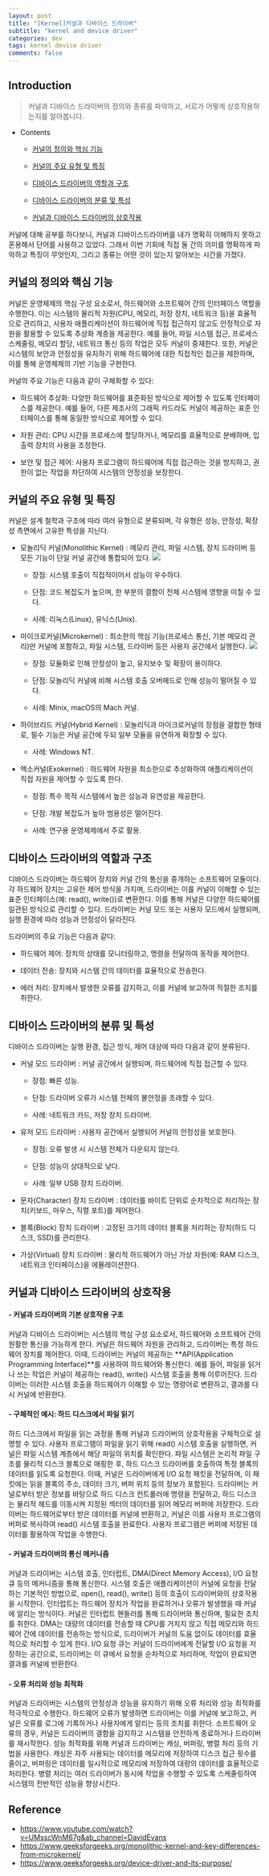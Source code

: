 ```yaml
---
layout: post
title: "[Kernel]커널과 디바이스 드라이버"
subtitle: "kernel and device driver"
categories: dev
tags: kernel device driver
comments: false
---
```


## Introduction
> 커널과 디바이스 드라이버의 정의와 종류를 파악하고, 서로가 어떻게 상호작용하는지를 알아봅니다.

- Contents
	- [커널의 정의와 핵심 기능](#커널의-정의와-핵심-기능)
	
	- [커널의 주요 유형 및 특징](#커널의-주요-유형-및-특징)
	
	- [디바이스 드라이버의 역할과 구조](#디바이스-드라이버의-역할과-구조)

   - [디바이스 드라이버의 분류 및 특성](#디바이스-드라이버의-분류-및-특성)

   - [커널과 디바이스 드라이버의 상호작용](#커널과-디바이스-드라이버의-상호작용)
  
    
  

커널에 대해 공부를 하다보니, 커널과 디바이스드라이버를 내가 명확히 이해하지 못하고 혼용해서 단어를 사용하고 있었다. 그래서 이번 기회에 직접 둘 간의 의미를 명확하게 파악하고 특징이 무엇인지, 그리고 종류는 어떤 것이 있는지 알아보는 시간을 가졌다.

## 커널의 정의와 핵심 기능

커널은 운영체제의 핵심 구성 요소로서, 하드웨어와 소프트웨어 간의 인터페이스 역할을 수행한다. 이는 시스템의 물리적 자원(CPU, 메모리, 저장 장치, 네트워크 등)을 효율적으로 관리하고, 사용자 애플리케이션이 하드웨어에 직접 접근하지 않고도 안정적으로 자원을 활용할 수 있도록 추상화 계층을 제공한다. 예를 들어, 파일 시스템 접근, 프로세스 스케줄링, 메모리 할당, 네트워크 통신 등의 작업은 모두 커널이 중재한다. 또한, 커널은 시스템의 보안과 안정성을 유지하기 위해 하드웨어에 대한 직접적인 접근을 제한하며, 이를 통해 운영체제의 기반 기능을 구현한다.

커널의 주요 기능은 다음과 같이 구체화할 수 있다:

- 하드웨어 추상화: 다양한 하드웨어를 표준화된 방식으로 제어할 수 있도록 인터페이스를 제공한다. 예를 들어, 다른 제조사의 그래픽 카드라도 커널이 제공하는 표준 인터페이스를 통해 동일한 방식으로 제어할 수 있다.

- 자원 관리: CPU 시간을 프로세스에 할당하거나, 메모리를 효율적으로 분배하며, 입출력 장치의 사용을 조정한다.

- 보안 및 접근 제어: 사용자 프로그램이 하드웨어에 직접 접근하는 것을 방지하고, 권한이 없는 작업을 차단하여 시스템의 안정성을 보장한다.

## 커널의 주요 유형 및 특징

커널은 설계 철학과 구조에 따라 여러 유형으로 분류되며, 각 유형은 성능, 안정성, 확장성 측면에서 고유한 특성을 지닌다.

- 모놀리딕 커널(Monolithic Kernel) : 메모리 관리, 파일 시스템, 장치 드라이버 등 모든 기능이 단일 커널 공간에 통합되어 있다.
![](https://github.com/user-attachments/assets/82aee0e4-6eee-4806-b042-db80d7fdba70)

  - 장점: 시스템 호출이 직접적이어서 성능이 우수하다.

  - 단점: 코드 복잡도가 높으며, 한 부분의 결함이 전체 시스템에 영향을 미칠 수 있다.

  - 사례: 리눅스(Linux), 유닉스(Unix).

- 마이크로커널(Microkernel) : 최소한의 핵심 기능(프로세스 통신, 기본 메모리 관리)만 커널에 포함하고, 파일 시스템, 드라이버 등은 사용자 공간에서 실행한다.
![](https://github.com/user-attachments/assets/4226e1eb-c272-47cb-b4ed-b5e898dcb8f3)

  - 장점: 모듈화로 인해 안정성이 높고, 유지보수 및 확장이 용이하다.

  - 단점: 모놀리딕 커널에 비해 시스템 호출 오버헤드로 인해 성능이 떨어질 수 있다.

  - 사례: Minix, macOS의 Mach 커널.

- 하이브리드 커널(Hybrid Kernel) : 모놀리딕과 마이크로커널의 장점을 결합한 형태로, 필수 기능은 커널 공간에 두되 일부 모듈을 유연하게 확장할 수 있다.

  - 사례: Windows NT.

- 엑소커널(Exokernel) : 하드웨어 자원을 최소한으로 추상화하여 애플리케이션이 직접 자원을 제어할 수 있도록 한다.

  - 장점: 특수 목적 시스템에서 높은 성능과 유연성을 제공한다.

  - 단점: 개발 복잡도가 높아 범용성은 떨어진다.

  - 사례: 연구용 운영체제에서 주로 활용.

## 디바이스 드라이버의 역할과 구조

디바이스 드라이버는 하드웨어 장치와 커널 간의 통신을 중개하는 소프트웨어 모듈이다. 각 하드웨어 장치는 고유한 제어 방식을 가지며, 드라이버는 이를 커널이 이해할 수 있는 표준 인터페이스(예: read(), write())로 변환한다. 이를 통해 커널은 다양한 하드웨어를 일관된 방식으로 관리할 수 있다. 드라이버는 커널 모드 또는 사용자 모드에서 실행되며, 실행 환경에 따라 성능과 안정성이 달라진다.

드라이버의 주요 기능은 다음과 같다:

 - 하드웨어 제어: 장치의 상태를 모니터링하고, 명령을 전달하여 동작을 제어한다.

 - 데이터 전송: 장치와 시스템 간의 데이터를 효율적으로 전송한다.

 - 에러 처리: 장치에서 발생한 오류를 감지하고, 이를 커널에 보고하여 적절한 조치를 취한다.

## 디바이스 드라이버의 분류 및 특성

디바이스 드라이버는 실행 환경, 접근 방식, 제어 대상에 따라 다음과 같이 분류된다.

- 커널 모드 드라이버 : 커널 공간에서 실행되며, 하드웨어에 직접 접근할 수 있다.

  - 장점: 빠른 성능.

  - 단점: 드라이버 오류가 시스템 전체의 불안정을 초래할 수 있다.
  
  - 사례: 네트워크 카드, 저장 장치 드라이버.

- 유저 모드 드라이버 : 사용자 공간에서 실행되어 커널의 안정성을 보호한다.

  - 장점: 오류 발생 시 시스템 전체가 다운되지 않는다.

  - 단점: 성능이 상대적으로 낮다.

  - 사례: 일부 USB 장치 드라이버.

- 문자(Character) 장치 드라이버 : 데이터를 바이트 단위로 순차적으로 처리하는 장치(키보드, 마우스, 직렬 포트)를 제어한다.

- 블록(Block) 장치 드라이버 : 고정된 크기의 데이터 블록을 처리하는 장치(하드 디스크, SSD)를 관리한다.

- 가상(Virtual) 장치 드라이버 : 물리적 하드웨어가 아닌 가상 자원(예: RAM 디스크, 네트워크 인터페이스)을 에뮬레이션한다.
  
## 커널과 디바이스 드라이버의 상호작용

#### - 커널과 드라이버의 기본 상호작용 구조
커널과 디바이스 드라이버는 시스템의 핵심 구성 요소로서, 하드웨어와 소프트웨어 간의 원활한 통신을 가능하게 한다. 커널은 하드웨어 자원을 관리하고, 드라이버는 특정 하드웨어 장치를 제어한다. 이때, 드라이버는 커널이 제공하는 **API(Application Programming Interface)**를 사용하여 하드웨어와 통신한다. 예를 들어, 파일을 읽거나 쓰는 작업은 커널이 제공하는 read(), write() 시스템 호출을 통해 이루어진다. 드라이버는 이러한 시스템 호출을 하드웨어가 이해할 수 있는 명령어로 변환하고, 결과를 다시 커널에 반환한다.

#### - 구체적인 예시: 하드 디스크에서 파일 읽기

하드 디스크에서 파일을 읽는 과정을 통해 커널과 드라이버의 상호작용을 구체적으로 설명할 수 있다. 사용자 프로그램이 파일을 읽기 위해 read() 시스템 호출을 실행하면, 커널은 파일 시스템 계층에서 해당 파일의 위치를 확인한다. 파일 시스템은 논리적 파일 구조를 물리적 디스크 블록으로 매핑한 후, 하드 디스크 드라이버를 호출하여 특정 블록의 데이터를 읽도록 요청한다. 이때, 커널은 드라이버에게 I/O 요청 패킷을 전달하며, 이 패킷에는 읽을 블록의 주소, 데이터 크기, 버퍼 위치 등의 정보가 포함된다. 드라이버는 커널로부터 받은 정보를 바탕으로 하드 디스크 컨트롤러에 명령을 전달하고, 하드 디스크는 물리적 헤드를 이동시켜 지정된 섹터의 데이터를 읽어 메모리 버퍼에 저장한다. 드라이버는 하드웨어로부터 받은 데이터를 커널에 반환하고, 커널은 이를 사용자 프로그램의 버퍼로 복사하여 read() 시스템 호출을 완료한다. 사용자 프로그램은 버퍼에 저장된 데이터를 활용하여 작업을 수행한다.

#### - 커널과 드라이버의 통신 메커니즘

커널과 드라이버는 시스템 호출, 인터럽트, DMA(Direct Memory Access), I/O 요청 큐 등의 메커니즘을 통해 통신한다. 시스템 호출은 애플리케이션이 커널에 요청을 전달하는 기본적인 방법으로, open(), read(), write() 등의 호출이 드라이버와의 상호작용을 시작한다. 인터럽트는 하드웨어 장치가 작업을 완료하거나 오류가 발생했을 때 커널에 알리는 방식이다. 커널은 인터럽트 핸들러를 통해 드라이버와 통신하며, 필요한 조치를 취한다. DMA는 대량의 데이터를 전송할 때 CPU를 거치지 않고 직접 메모리와 하드웨어 간에 데이터를 전송하는 방식으로, 드라이버가 커널의 도움 없이도 데이터를 효율적으로 처리할 수 있게 한다. I/O 요청 큐는 커널이 드라이버에게 전달할 I/O 요청을 저장하는 공간으로, 드라이버는 이 큐에서 요청을 순차적으로 처리하며, 작업이 완료되면 결과를 커널에 반환한다.

#### - 오류 처리와 성능 최적화

커널과 드라이버는 시스템의 안정성과 성능을 유지하기 위해 오류 처리와 성능 최적화를 적극적으로 수행한다. 하드웨어 오류가 발생하면 드라이버는 이를 커널에 보고하고, 커널은 오류를 로그에 기록하거나 사용자에게 알리는 등의 조치를 취한다. 소프트웨어 오류의 경우, 커널은 드라이버의 결함을 감지하고 시스템을 안전하게 종료하거나 드라이버를 재시작한다. 성능 최적화를 위해 커널과 드라이버는 캐싱, 버퍼링, 병렬 처리 등의 기법을 사용한다. 캐싱은 자주 사용되는 데이터를 메모리에 저장하여 디스크 접근 횟수를 줄이고, 버퍼링은 데이터를 일시적으로 메모리에 저장하여 대량의 데이터를 효율적으로 처리한다. 병렬 처리는 여러 드라이버가 동시에 작업을 수행할 수 있도록 스케줄링하여 시스템의 전반적인 성능을 향상시킨다.

## Reference
- <a href="https://www.youtube.com/watch?v=UMsscWnM67g&ab_channel=DavidEvans">https://www.youtube.com/watch?v=UMsscWnM67g&ab_channel=DavidEvans</a>
- <a href="https://www.geeksforgeeks.org/monolithic-kernel-and-key-differences-from-microkernel/">https://www.geeksforgeeks.org/monolithic-kernel-and-key-differences-from-microkernel/</a>
- <a href="https://www.geeksforgeeks.org/device-driver-and-its-purpose/">https://www.geeksforgeeks.org/device-driver-and-its-purpose/</a>

